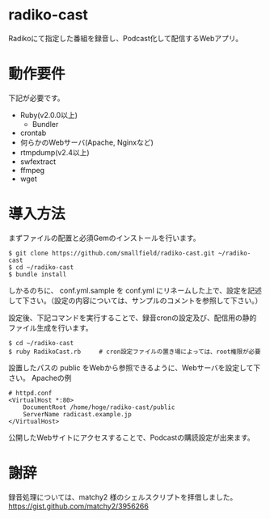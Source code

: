 # radiko-cast
Radikoにて指定した番組を録音し、Podcast化して配信するWebアプリ。

# 動作要件

下記が必要です。
- Ruby(v2.0.0以上)
  - Bundler
- crontab
- 何らかのWebサーバ(Apache, Nginxなど)
- rtmpdump(v2.4以上)
- swfextract
- ffmpeg
- wget


# 導入方法
まずファイルの配置と必須Gemのインストールを行います。
```
$ git clone https://github.com/smallfield/radiko-cast.git ~/radiko-cast
$ cd ~/radiko-cast
$ bundle install
```
しかるのちに、 conf.yml.sample を conf.yml にリネームした上で、設定を記述して下さい。（設定の内容については、サンプルのコメントを参照して下さい。）

設定後、下記コマンドを実行することで、録音cronの設定及び、配信用の静的ファイル生成を行います。
```
$ cd ~/radiko-cast
$ ruby RadikoCast.rb     # cron設定ファイルの置き場によっては、root権限が必要
```
設置したパスの public をWebから参照できるように、Webサーバを設定して下さい。
Apacheの例
```
# httpd.conf 
<VirtualHost *:80>
    DocumentRoot /home/hoge/radiko-cast/public
    ServerName radicast.example.jp
</VirtualHost>
```
公開したWebサイトにアクセスすることで、Podcastの購読設定が出来ます。

# 謝辞
録音処理については、matchy2 様のシェルスクリプトを拝借しました。
https://gist.github.com/matchy2/3956266
